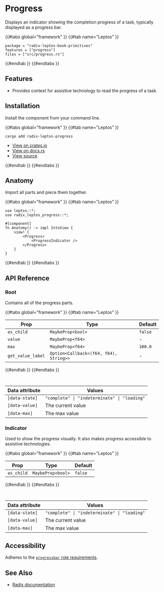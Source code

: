 # Progress

Displays an indicator showing the completion progress of a task, typically displayed as a progress bar.

{{#tabs global="framework" }}
{{#tab name="Leptos" }}

```toml,trunk
package = "radix-leptos-book-primitives"
features = ["progress"]
files = ["src/progress.rs"]
```

{{#endtab }}
{{#endtabs }}

## Features

-   Provides context for assistive technology to read the progress of a task.

## Installation

Install the component from your command line.

{{#tabs global="framework" }}
{{#tab name="Leptos" }}

```shell
cargo add radix-leptos-progress
```

-   [View on crates.io](https://crates.io/crates/radix-leptos-progress)
-   [View on docs.rs](https://docs.rs/radix-leptos-progress/latest/radix_leptos_progress/)
-   [View source](https://github.com/RustForWeb/radix/tree/main/packages/primitives/leptos/progress)

{{#endtab }}
{{#endtabs }}

## Anatomy

Import all parts and piece them together.

{{#tabs global="framework" }}
{{#tab name="Leptos" }}

```rust,ignore
use leptos::*;
use radix_leptos_progress::*;

#[component]
fn Anatomy() -> impl IntoView {
    view! {
        <Progress>
            <ProgressIndicator />
        </Progress>
    }
}
```

{{#endtab }}
{{#endtabs }}

## API Reference

### Root

Contains all of the progress parts.

{{#tabs global="framework" }}
{{#tab name="Leptos" }}

| Prop              | Type                                   | Default |
| ----------------- | -------------------------------------- | ------- |
| `as_child`        | `MaybeProp<bool>`                      | `false` |
| `value`           | `MaybeProp<f64>`                       | -       |
| `max`             | `MaybeProp<f64>`                       | `100.0` |
| `get_value_label` | `Option<Callback<(f64, f64), String>>` | -       |

{{#endtab }}
{{#endtabs }}

<div style="height: 1em;"></div>

| Data attribute | Values                                       |
| -------------- | -------------------------------------------- |
| `[data-state]` | `"complete" \| "indeterminate" \| "loading"` |
| `[data-value]` | The current value                            |
| `[data-max]`   | The max value                                |

### Indicator

Used to show the progress visually. It also makes progress accessible to assistive technologies.

{{#tabs global="framework" }}
{{#tab name="Leptos" }}

| Prop       | Type              | Default |
| ---------- | ----------------- | ------- |
| `as_child` | `MaybeProp<bool>` | `false` |

{{#endtab }}
{{#endtabs }}

<div style="height: 1em;"></div>

| Data attribute | Values                                       |
| -------------- | -------------------------------------------- |
| `[data-state]` | `"complete" \| "indeterminate" \| "loading"` |
| `[data-value]` | The current value                            |
| `[data-max]`   | The max value                                |

## Accessibility

Adheres to the [`progressbar` role requirements](https://www.w3.org/WAI/ARIA/apg/patterns/meter/).

## See Also

-   [Radix documentation](https://www.radix-ui.com/primitives/docs/components/progress)
